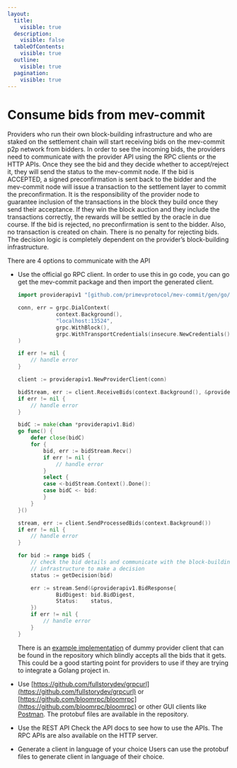 ```yaml
---
layout:
  title:
    visible: true
  description:
    visible: false
  tableOfContents:
    visible: true
  outline:
    visible: true
  pagination:
    visible: true
---
```


# Consume bids from mev-commit

Providers who run their own block-building infrastructure and who are staked on the settlement chain will start receiving bids on the mev-commit p2p network from bidders. In order to see the incoming bids, the providers need to communicate with the provider API using the RPC clients or the HTTP APIs. Once they see the bid and they decide whether to accept/reject it, they will send the status to the mev-commit node. If the bid is ACCEPTED, a signed preconfirmation is sent back to the bidder and the mev-commit node will issue a transaction to the settlement layer to commit the preconfirmation. It is the responsibility of the provider node to guarantee inclusion of the transactions in the block they build once they send their acceptance. If they win the block auction and they include the transactions correctly, the rewards will be settled by the oracle in due course. If the bid is rejected, no preconfirmation is sent to the bidder. Also, no transaction is created on chain. There is no penalty for rejecting bids. The decision logic is completely dependent on the provider’s block-building infrastructure.

There are 4 options to communicate with the API

*   Use the official go RPC client. In order to use this in go code, you can go get the mev-commit package and then import the generated client.

    ```go
    import providerapiv1 "[github.com/primevprotocol/mev-commit/gen/go/rpc/providerapi/v1](<http://github.com/primevprotocol/mev-commit/gen/go/rpc/providerapi/v1>)"

    conn, err = grpc.DialContext(
    			context.Background(),
    			"localhost:13524",
    			grpc.WithBlock(),
    			grpc.WithTransportCredentials(insecure.NewCredentials()),
    )

    if err != nil {
    	// handle error
    }

    client := providerapiv1.NewProviderClient(conn)

    bidStream, err := client.ReceiveBids(context.Background(), &providerapiv1.EmptyMessage{})
    if err != nil {
    	// handle error
    }

    bidC := make(chan *providerapiv1.Bid)
    go func() {
    	defer close(bidC)
    	for {
    		bid, err := bidStream.Recv()
    		if err != nil {
    			// handle error
    		}
    		select {
    		case <-bidStream.Context().Done():
    		case bidC <- bid:
    		}
    	}
    }()

    stream, err := client.SendProcessedBids(context.Background())
    if err != nil {
    	// handle error
    }

    for bid := range bidS {
    	// check the bid details and communicate with the block-building
    	// infrastructure to make a decision
    	status := getDecision(bid)

    	err := stream.Send(&providerapiv1.BidResponse{
    			BidDigest: bid.BidDigest,
    			Status:    status,
    	})
    	if err != nil {
    		// handle error
    	}	
    }
    ```

    There is an [example implementation](https://github.com/primevprotocol/mev-commit/tree/main/examples/provideremulator) of dummy provider client that can be found in the repository which blindly accepts all the bids that it gets. This could be a good starting point for providers to use if they are trying to integrate a Golang project in.
* Use [https://github.com/fullstorydev/grpcurl](https://github.com/fullstorydev/grpcurl) or [https://github.com/bloomrpc/bloomrpc](https://github.com/bloomrpc/bloomrpc) or other GUI clients like [Postman](https://www.postman.com). The protobuf files are available in the repository.
* Use the REST API Check the API docs to see how to use the APIs. The RPC APIs are also available on the HTTP server.
* Generate a client in language of your choice Users can use the protobuf files to generate client in language of their choice.
